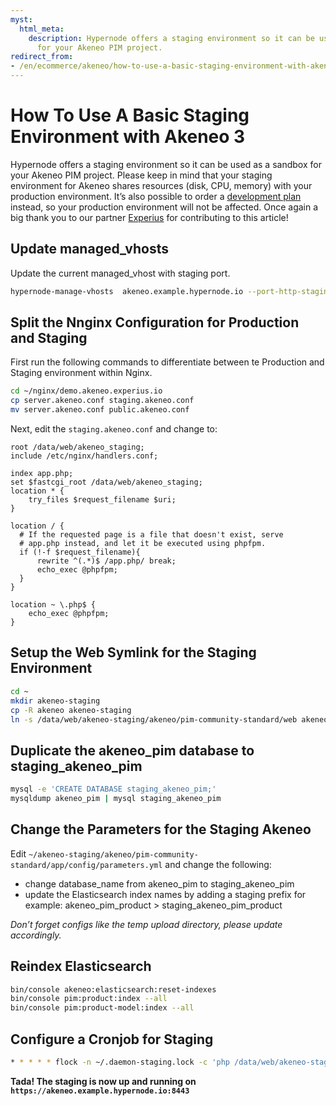 ```yaml
---
myst:
  html_meta:
    description: Hypernode offers a staging environment so it can be used as a sandbox
      for your Akeneo PIM project.
redirect_from:
- /en/ecommerce/akeneo/how-to-use-a-basic-staging-environment-with-akeneo/
---
```


<!-- source: https://support.hypernode.com/en/ecommerce/akeneo/how-to-use-a-basic-staging-environment-with-akeneo/ -->

# How To Use A Basic Staging Environment with Akeneo 3

Hypernode offers a staging environment so it can be used as a sandbox for your Akeneo PIM project. Please keep in mind that your staging environment for Akeneo shares resources (disk, CPU, memory) with your production environment. It’s also possible to order a [development plan](https://support.hypernode.com/knowledgebase/development-plans-for-your-magento-shop/) instead, so your production environment will not be affected. Once again a big thank you to our partner [Experius](https://www.experius.nl/) for contributing to this article!

## Update managed_vhosts

Update the current managed_vhost with staging port.

```bash
hypernode-manage-vhosts  akeneo.example.hypernode.io --port-http-staging 8888 --port-https-staging 8443 --force-https --https
```

## Split the Nnginx Configuration for Production and Staging

First run the following commands to differentiate between te Production and Staging environment within Nginx.

```bash
cd ~/nginx/demo.akeneo.experius.io
cp server.akeneo.conf staging.akeneo.conf
mv server.akeneo.conf public.akeneo.conf
```

Next, edit the `staging.akeneo.conf` and change to:

```nginx
root /data/web/akeneo_staging;
include /etc/nginx/handlers.conf;

index app.php;
set $fastcgi_root /data/web/akeneo_staging;
location * {
    try_files $request_filename $uri;
}

location / {
  # If the requested page is a file that doesn't exist, serve
  # app.php instead, and let it be executed using phpfpm.
  if (!-f $request_filename){
      rewrite ^(.*)$ /app.php/ break;
      echo_exec @phpfpm;
  }
}

location ~ \.php$ {
    echo_exec @phpfpm;
}
```

## Setup the Web Symlink for the Staging Environment

```bash
cd ~
mkdir akeneo-staging
cp -R akeneo akeneo-staging
ln -s /data/web/akeneo-staging/akeneo/pim-community-standard/web akeneo_staging
```

## Duplicate the akeneo_pim database to staging_akeneo_pim

```bash
mysql -e 'CREATE DATABASE staging_akeneo_pim;'
mysqldump akeneo_pim | mysql staging_akeneo_pim
```

## Change the Parameters for the Staging Akeneo

Edit `~/akeneo-staging/akeneo/pim-community-standard/app/config/parameters.yml` and change the following:

- change database_name from akeneo_pim to staging_akeneo_pim
- update the Elasticsearch index names by adding a staging prefix for example: akeneo_pim_product > staging_akeneo_pim_product

*Don’t forget configs like the temp upload directory, please update accordingly.*

## Reindex Elasticsearch

```bash
bin/console akeneo:elasticsearch:reset-indexes
bin/console pim:product:index --all
bin/console pim:product-model:index --all
```

## Configure a Cronjob for Staging

```bash
* * * * * flock -n ~/.daemon-staging.lock -c 'php /data/web/akeneo-staging/pim-community-standard/bin/console akeneo:batch:job-queue-consumer-daemon --env=prod'
```

**Tada! The staging is now up and running on `https://akeneo.example.hypernode.io:8443`**
